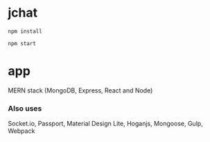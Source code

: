 # jchat

`npm install`

`npm start`

# app

MERN stack (MongoDB, Express, React and Node)

### Also uses

Socket.io, Passport, Material Design Lite, Hoganjs, Mongoose, Gulp, Webpack
